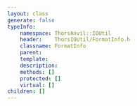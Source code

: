 ```yaml
---
layout: class
generate: false
typeInfo:
    namespace: ThorsAnvil::IOUtil
    header:    ThorsIOUtil/FormatInfo.h
    classname: FormatInfo
    parent:    
    template:  
    description: 
    methods: []
    protected: []
    virtual: []
children: []
---
```

